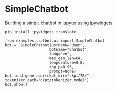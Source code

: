 # SimpleChatbot

Building a simple chatbot in jupyter using ipywidgets

```shell
pip install ipywidgets translate
```



```shell
from examples.chatbot.ui import SimpleChatbot
bot =  SimpleChatbot(usrname="User",
                    botname="Chatbot",
                    lang="en",
                    max_gen_len=64,
                    temperature=0.8,
                    top_p=0.95,
                    prompt=None)
bot.load_generator(ckpt_dir="ckpt/7B/", tokenizer_path="ckpt/tokenizer.model")
bot.show()
```

